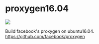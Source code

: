 # proxygen16.04

![](https://github.com/SamuelXing/proxygen16.04/workflows/.github/workflows/main.yml/badge.svg)

Build facebook's proxygen on ubuntu16.04.  https://github.com/facebook/proxygen
